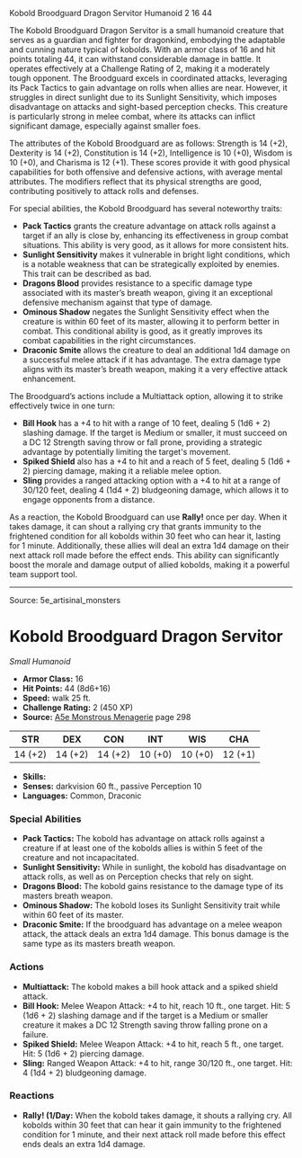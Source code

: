 <MonsterName/>Kobold Broodguard Dragon Servitor</MonsterName>
<CreatureType/>Humanoid</CreatureType>
<CR/>2</CR>
<AC/>16</AC>
<HP/>44</HP>
<summary>The Kobold Broodguard Dragon Servitor is a small humanoid creature that serves as a guardian and fighter for dragonkind, embodying the adaptable and cunning nature typical of kobolds. With an armor class of 16 and hit points totaling 44, it can withstand considerable damage in battle. It operates effectively at a Challenge Rating of 2, making it a moderately tough opponent. The Broodguard excels in coordinated attacks, leveraging its Pack Tactics to gain advantage on rolls when allies are near. However, it struggles in direct sunlight due to its Sunlight Sensitivity, which imposes disadvantage on attacks and sight-based perception checks. This creature is particularly strong in melee combat, where its attacks can inflict significant damage, especially against smaller foes.</summary>

<detail>

The attributes of the Kobold Broodguard are as follows: Strength is 14 (+2), Dexterity is 14 (+2), Constitution is 14 (+2), Intelligence is 10 (+0), Wisdom is 10 (+0), and Charisma is 12 (+1). These scores provide it with good physical capabilities for both offensive and defensive actions, with average mental attributes. The modifiers reflect that its physical strengths are good, contributing positively to attack rolls and defenses.

For special abilities, the Kobold Broodguard has several noteworthy traits: 

- **Pack Tactics** grants the creature advantage on attack rolls against a target if an ally is close by, enhancing its effectiveness in group combat situations. This ability is very good, as it allows for more consistent hits.
- **Sunlight Sensitivity** makes it vulnerable in bright light conditions, which is a notable weakness that can be strategically exploited by enemies. This trait can be described as bad.
- **Dragons Blood** provides resistance to a specific damage type associated with its master’s breath weapon, giving it an exceptional defensive mechanism against that type of damage.
- **Ominous Shadow** negates the Sunlight Sensitivity effect when the creature is within 60 feet of its master, allowing it to perform better in combat. This conditional ability is good, as it greatly improves its combat capabilities in the right circumstances.
- **Draconic Smite** allows the creature to deal an additional 1d4 damage on a successful melee attack if it has advantage. The extra damage type aligns with its master’s breath weapon, making it a very effective attack enhancement.

The Broodguard’s actions include a Multiattack option, allowing it to strike effectively twice in one turn: 

- **Bill Hook** has a +4 to hit with a range of 10 feet, dealing 5 (1d6 + 2) slashing damage. If the target is Medium or smaller, it must succeed on a DC 12 Strength saving throw or fall prone, providing a strategic advantage by potentially limiting the target's movement.
- **Spiked Shield** also has a +4 to hit and a reach of 5 feet, dealing 5 (1d6 + 2) piercing damage, making it a reliable melee option.
- **Sling** provides a ranged attacking option with a +4 to hit at a range of 30/120 feet, dealing 4 (1d4 + 2) bludgeoning damage, which allows it to engage opponents from a distance.

As a reaction, the Kobold Broodguard can use **Rally!** once per day. When it takes damage, it can shout a rallying cry that grants immunity to the frightened condition for all kobolds within 30 feet who can hear it, lasting for 1 minute. Additionally, these allies will deal an extra 1d4 damage on their next attack roll made before the effect ends. This ability can significantly boost the morale and damage output of allied kobolds, making it a powerful team support tool.</detail>



---

Source: 5e_artisinal_monsters

# Kobold Broodguard Dragon Servitor

*Small* *Humanoid*

- **Armor Class:** 16
- **Hit Points:** 44 (8d6+16)
- **Speed:** walk 25 ft.
- **Challenge Rating:** 2 (450 XP)
- **Source:** [A5e Monstrous Menagerie](https://enpublishingrpg.com/products/level-up-monstrous-menagerie-a5e) page 298

| STR | DEX | CON | INT | WIS | CHA |
| --- | --- | --- | --- | --- | --- |
| 14 (+2) | 14 (+2) | 14 (+2) | 10 (+0) | 10 (+0) | 12 (+1) |

- **Skills:** 
- **Senses:** darkvision 60 ft., passive Perception 10
- **Languages:** Common, Draconic

### Special Abilities

- **Pack Tactics:** The kobold has advantage on attack rolls against a creature if at least one of the kobolds allies is within 5 feet of the creature and not incapacitated.
- **Sunlight Sensitivity:** While in sunlight, the kobold has disadvantage on attack rolls, as well as on Perception checks that rely on sight.
- **Dragons Blood:** The kobold gains resistance to the damage type of its masters breath weapon.
- **Ominous Shadow:** The kobold loses its Sunlight Sensitivity trait while within 60 feet of its master.
- **Draconic Smite:** If the broodguard has advantage on a melee weapon attack, the attack deals an extra 1d4 damage. This bonus damage is the same type as its masters breath weapon.

### Actions

- **Multiattack:** The kobold makes a bill hook attack and a spiked shield attack.
- **Bill Hook:** Melee Weapon Attack: +4 to hit, reach 10 ft., one target. Hit: 5 (1d6 + 2) slashing damage  and if the target is a Medium or smaller creature  it makes a DC 12 Strength saving throw  falling prone on a failure.
- **Spiked Shield:** Melee Weapon Attack: +4 to hit, reach 5 ft., one target. Hit: 5 (1d6 + 2) piercing damage.
- **Sling:** Ranged Weapon Attack: +4 to hit, range 30/120 ft., one target. Hit: 4 (1d4 + 2) bludgeoning damage.

### Reactions

- **Rally! (1/Day:** When the kobold takes damage, it shouts a rallying cry. All kobolds within 30 feet that can hear it gain immunity to the frightened condition for 1 minute, and their next attack roll made before this effect ends deals an extra 1d4 damage.




